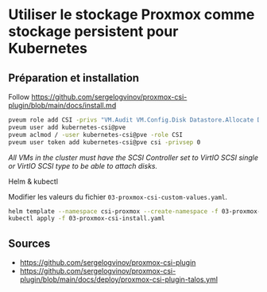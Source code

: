 # Utiliser le stockage Proxmox comme stockage persistent pour Kubernetes

## Préparation et installation

Follow <https://github.com/sergelogvinov/proxmox-csi-plugin/blob/main/docs/install.md>

```bash
pveum role add CSI -privs "VM.Audit VM.Config.Disk Datastore.Allocate Datastore.AllocateSpace Datastore.Audit"
pveum user add kubernetes-csi@pve
pveum aclmod / -user kubernetes-csi@pve -role CSI
pveum user token add kubernetes-csi@pve csi -privsep 0
```

*All VMs in the cluster must have the SCSI Controller set to VirtIO SCSI single or VirtIO SCSI type to be able to attach disks.*

Helm & kubectl

Modifier les valeurs du fichier `03-proxmox-csi-custom-values.yaml`.

```bash
helm template --namespace csi-proxmox --create-namespace -f 03-proxmox-csi-custom-values.yaml proxmox-csi-plugin oci://ghcr.io/sergelogvinov/charts/proxmox-csi-plugin > 03-proxmox-csi-install.yaml
kubectl apply -f 03-proxmox-csi-install.yaml
```

## Sources

- https://github.com/sergelogvinov/proxmox-csi-plugin
- https://github.com/sergelogvinov/proxmox-csi-plugin/blob/main/docs/deploy/proxmox-csi-plugin-talos.yml
